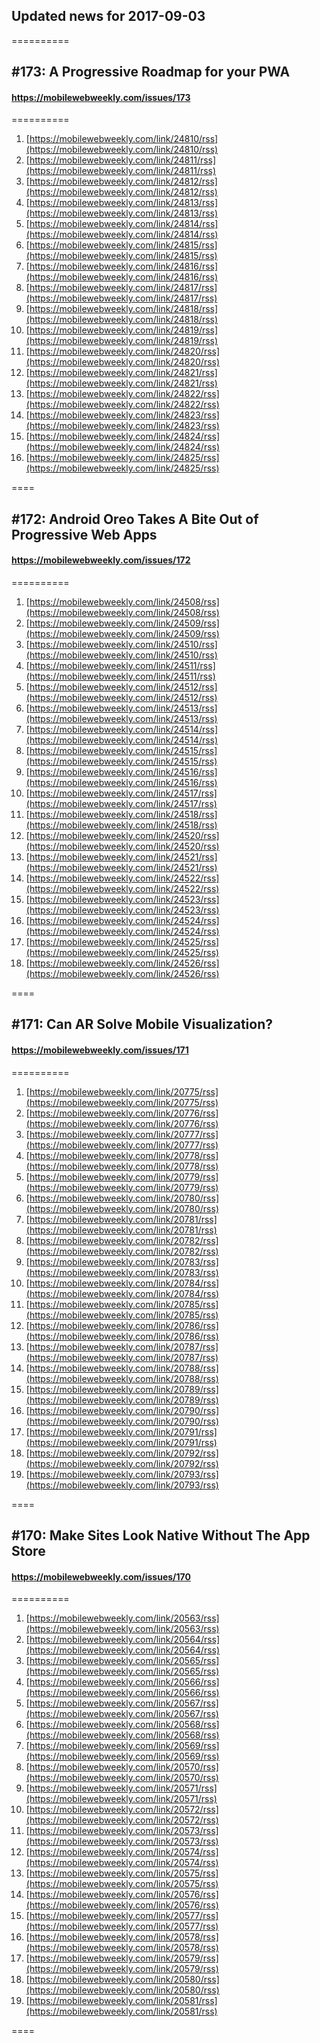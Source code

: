 ## Updated news for 2017-09-03 

==========
## #173: A Progressive Roadmap for your PWA
#### https://mobilewebweekly.com/issues/173

==========
  1. [https://mobilewebweekly.com/link/24810/rss](https://mobilewebweekly.com/link/24810/rss) 
  2. [https://mobilewebweekly.com/link/24811/rss](https://mobilewebweekly.com/link/24811/rss) 
  3. [https://mobilewebweekly.com/link/24812/rss](https://mobilewebweekly.com/link/24812/rss) 
  4. [https://mobilewebweekly.com/link/24813/rss](https://mobilewebweekly.com/link/24813/rss) 
  6. [https://mobilewebweekly.com/link/24814/rss](https://mobilewebweekly.com/link/24814/rss) 
  7. [https://mobilewebweekly.com/link/24815/rss](https://mobilewebweekly.com/link/24815/rss) 
  8. [https://mobilewebweekly.com/link/24816/rss](https://mobilewebweekly.com/link/24816/rss) 
  9. [https://mobilewebweekly.com/link/24817/rss](https://mobilewebweekly.com/link/24817/rss) 
  10. [https://mobilewebweekly.com/link/24818/rss](https://mobilewebweekly.com/link/24818/rss) 
  11. [https://mobilewebweekly.com/link/24819/rss](https://mobilewebweekly.com/link/24819/rss) 
  12. [https://mobilewebweekly.com/link/24820/rss](https://mobilewebweekly.com/link/24820/rss) 
  13. [https://mobilewebweekly.com/link/24821/rss](https://mobilewebweekly.com/link/24821/rss) 
  14. [https://mobilewebweekly.com/link/24822/rss](https://mobilewebweekly.com/link/24822/rss) 
  15. [https://mobilewebweekly.com/link/24823/rss](https://mobilewebweekly.com/link/24823/rss) 
  16. [https://mobilewebweekly.com/link/24824/rss](https://mobilewebweekly.com/link/24824/rss) 
  17. [https://mobilewebweekly.com/link/24825/rss](https://mobilewebweekly.com/link/24825/rss) 

====
## #172: Android Oreo Takes A Bite Out of Progressive Web Apps
#### https://mobilewebweekly.com/issues/172

==========
  1. [https://mobilewebweekly.com/link/24508/rss](https://mobilewebweekly.com/link/24508/rss) 
  2. [https://mobilewebweekly.com/link/24509/rss](https://mobilewebweekly.com/link/24509/rss) 
  3. [https://mobilewebweekly.com/link/24510/rss](https://mobilewebweekly.com/link/24510/rss) 
  4. [https://mobilewebweekly.com/link/24511/rss](https://mobilewebweekly.com/link/24511/rss) 
  6. [https://mobilewebweekly.com/link/24512/rss](https://mobilewebweekly.com/link/24512/rss) 
  7. [https://mobilewebweekly.com/link/24513/rss](https://mobilewebweekly.com/link/24513/rss) 
  8. [https://mobilewebweekly.com/link/24514/rss](https://mobilewebweekly.com/link/24514/rss) 
  9. [https://mobilewebweekly.com/link/24515/rss](https://mobilewebweekly.com/link/24515/rss) 
  10. [https://mobilewebweekly.com/link/24516/rss](https://mobilewebweekly.com/link/24516/rss) 
  11. [https://mobilewebweekly.com/link/24517/rss](https://mobilewebweekly.com/link/24517/rss) 
  12. [https://mobilewebweekly.com/link/24518/rss](https://mobilewebweekly.com/link/24518/rss) 
  13. [https://mobilewebweekly.com/link/24520/rss](https://mobilewebweekly.com/link/24520/rss) 
  14. [https://mobilewebweekly.com/link/24521/rss](https://mobilewebweekly.com/link/24521/rss) 
  15. [https://mobilewebweekly.com/link/24522/rss](https://mobilewebweekly.com/link/24522/rss) 
  16. [https://mobilewebweekly.com/link/24523/rss](https://mobilewebweekly.com/link/24523/rss) 
  18. [https://mobilewebweekly.com/link/24524/rss](https://mobilewebweekly.com/link/24524/rss) 
  19. [https://mobilewebweekly.com/link/24525/rss](https://mobilewebweekly.com/link/24525/rss) 
  20. [https://mobilewebweekly.com/link/24526/rss](https://mobilewebweekly.com/link/24526/rss) 

====
## #171: Can AR Solve Mobile Visualization?
#### https://mobilewebweekly.com/issues/171

==========
  1. [https://mobilewebweekly.com/link/20775/rss](https://mobilewebweekly.com/link/20775/rss) 
  2. [https://mobilewebweekly.com/link/20776/rss](https://mobilewebweekly.com/link/20776/rss) 
  3. [https://mobilewebweekly.com/link/20777/rss](https://mobilewebweekly.com/link/20777/rss) 
  4. [https://mobilewebweekly.com/link/20778/rss](https://mobilewebweekly.com/link/20778/rss) 
  5. [https://mobilewebweekly.com/link/20779/rss](https://mobilewebweekly.com/link/20779/rss) 
  7. [https://mobilewebweekly.com/link/20780/rss](https://mobilewebweekly.com/link/20780/rss) 
  8. [https://mobilewebweekly.com/link/20781/rss](https://mobilewebweekly.com/link/20781/rss) 
  9. [https://mobilewebweekly.com/link/20782/rss](https://mobilewebweekly.com/link/20782/rss) 
  10. [https://mobilewebweekly.com/link/20783/rss](https://mobilewebweekly.com/link/20783/rss) 
  11. [https://mobilewebweekly.com/link/20784/rss](https://mobilewebweekly.com/link/20784/rss) 
  12. [https://mobilewebweekly.com/link/20785/rss](https://mobilewebweekly.com/link/20785/rss) 
  13. [https://mobilewebweekly.com/link/20786/rss](https://mobilewebweekly.com/link/20786/rss) 
  14. [https://mobilewebweekly.com/link/20787/rss](https://mobilewebweekly.com/link/20787/rss) 
  15. [https://mobilewebweekly.com/link/20788/rss](https://mobilewebweekly.com/link/20788/rss) 
  16. [https://mobilewebweekly.com/link/20789/rss](https://mobilewebweekly.com/link/20789/rss) 
  17. [https://mobilewebweekly.com/link/20790/rss](https://mobilewebweekly.com/link/20790/rss) 
  19. [https://mobilewebweekly.com/link/20791/rss](https://mobilewebweekly.com/link/20791/rss) 
  20. [https://mobilewebweekly.com/link/20792/rss](https://mobilewebweekly.com/link/20792/rss) 
  21. [https://mobilewebweekly.com/link/20793/rss](https://mobilewebweekly.com/link/20793/rss) 

====
## #170: Make Sites Look Native Without The App Store
#### https://mobilewebweekly.com/issues/170

==========
  1. [https://mobilewebweekly.com/link/20563/rss](https://mobilewebweekly.com/link/20563/rss) 
  2. [https://mobilewebweekly.com/link/20564/rss](https://mobilewebweekly.com/link/20564/rss) 
  3. [https://mobilewebweekly.com/link/20565/rss](https://mobilewebweekly.com/link/20565/rss) 
  4. [https://mobilewebweekly.com/link/20566/rss](https://mobilewebweekly.com/link/20566/rss) 
  6. [https://mobilewebweekly.com/link/20567/rss](https://mobilewebweekly.com/link/20567/rss) 
  7. [https://mobilewebweekly.com/link/20568/rss](https://mobilewebweekly.com/link/20568/rss) 
  8. [https://mobilewebweekly.com/link/20569/rss](https://mobilewebweekly.com/link/20569/rss) 
  9. [https://mobilewebweekly.com/link/20570/rss](https://mobilewebweekly.com/link/20570/rss) 
  10. [https://mobilewebweekly.com/link/20571/rss](https://mobilewebweekly.com/link/20571/rss) 
  11. [https://mobilewebweekly.com/link/20572/rss](https://mobilewebweekly.com/link/20572/rss) 
  12. [https://mobilewebweekly.com/link/20573/rss](https://mobilewebweekly.com/link/20573/rss) 
  13. [https://mobilewebweekly.com/link/20574/rss](https://mobilewebweekly.com/link/20574/rss) 
  14. [https://mobilewebweekly.com/link/20575/rss](https://mobilewebweekly.com/link/20575/rss) 
  15. [https://mobilewebweekly.com/link/20576/rss](https://mobilewebweekly.com/link/20576/rss) 
  17. [https://mobilewebweekly.com/link/20577/rss](https://mobilewebweekly.com/link/20577/rss) 
  18. [https://mobilewebweekly.com/link/20578/rss](https://mobilewebweekly.com/link/20578/rss) 
  19. [https://mobilewebweekly.com/link/20579/rss](https://mobilewebweekly.com/link/20579/rss) 
  20. [https://mobilewebweekly.com/link/20580/rss](https://mobilewebweekly.com/link/20580/rss) 
  21. [https://mobilewebweekly.com/link/20581/rss](https://mobilewebweekly.com/link/20581/rss) 

====
